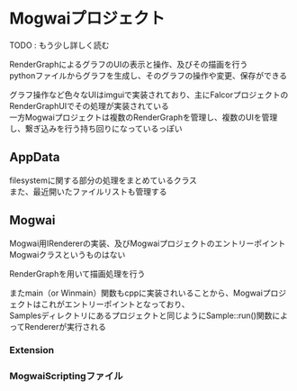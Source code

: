 # Mogwaiプロジェクト
TODO : もう少し詳しく読む  

RenderGraphによるグラフのUIの表示と操作、及びその描画を行う  
pythonファイルからグラフを生成し、そのグラフの操作や変更、保存ができる  

グラフ操作など色々なUIはimguiで実装されており、主にFalcorプロジェクトのRenderGraphUIでその処理が実装されている  
一方Mogwaiプロジェクトは複数のRenderGraphを管理し、複数のUIを管理し、繋ぎ込みを行う持ち回りになっているっぽい  

## AppData
filesystemに関する部分の処理をまとめているクラス  
また、最近開いたファイルリストも管理する  

## Mogwai
Mogwai用IRendererの実装、及びMogwaiプロジェクトのエントリーポイント  
Mogwaiクラスというものはない  

RenderGraphを用いて描画処理を行う  

またmain（or Winmain）関数もcppに実装されいることから、Mogwaiプロジェクトはこれがエントリーポイントとなっており、  
Samplesディレクトリにあるプロジェクトと同じようにSample::run()関数によってRendererが実行される  

### Extension

### MogwaiScriptingファイル
<!--stackedit_data:
eyJoaXN0b3J5IjpbLTIwMTczNzU1OTQsMTkwNDMyNTA4OF19
-->